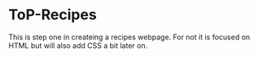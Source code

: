 # ToP-Recipes
This is step one in createing a recipes webpage.  For not it is focused on HTML but will also add CSS a bit later on.
